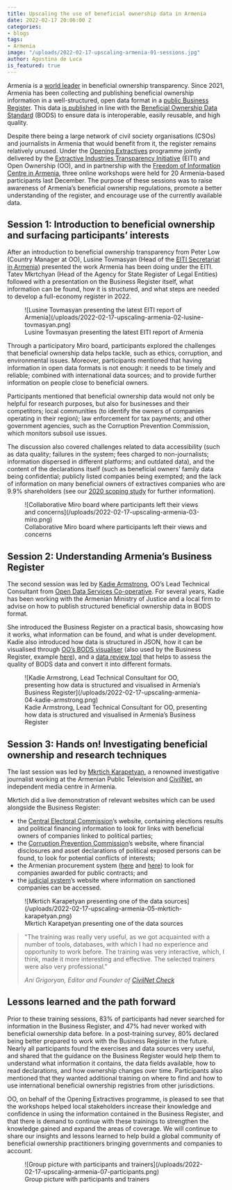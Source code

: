 ```yaml
---
title: Upscaling the use of beneficial ownership data in Armenia
date: 2022-02-17 20:06:00 Z
categories:
- blogs
tags:
- Armenia
image: "/uploads/2022-02-17-upscaling-armenia-01-sessions.jpg"
author: Agustina de Luca
is_featured: true
---
```


Armenia is a [world leader](/blogs/armenia-breaks-new-ground-with-extractives-disclosures/) in beneficial ownership transparency. Since 2021, Armenia has been collecting and publishing beneficial ownership information in a well-structured, open data format in a [public Business Register](https://www.eiti.am/hy/%D4%BB%D5%8D-%D5%B0%D5%A1%D5%B5%D5%BF%D5%A1%D6%80%D5%A1%D6%80%D5%A1%D5%A3%D5%A5%D6%80/?tab=88). This data [is published](/blogs/armenia-and-latvia-become-first-countries-to-publish-data-in-line-with-the-beneficial-ownership-data-standard/) in line with the [Beneficial Ownership Data Standard](http://standard.openownership.org/en/0.2.0/) (BODS) to ensure data is interoperable, easily reusable, and high quality.

Despite there being a large network of civil society organisations (CSOs) and journalists in Armenia that would benefit from it, the register remains relatively unused. Under the [Opening Extractives](https://www.youtube.com/watch?v=RCUeu1F7mJE) programme jointly delivered by the [Extractive Industries Transparency Initiative](http://eiti.org) (EITI) and Open Ownership (OO), and in partnership with the [Freedom of Information Centre in Armenia](http://www.foi.am/en/), three online workshops were held for 20 Armenia-based participants last December. The purpose of these sessions was to raise awareness of Armenia’s beneficial ownership regulations, promote a better understanding of the register, and encourage use of the currently available data.

## Session 1: Introduction to beneficial ownership and surfacing participants’ interests

After an introduction to beneficial ownership transparency from Peter Low (Country Manager at OO), Lusine Tovmasyan (Head of the [EITI Secretariat in Armenia](https://www.eiti.am/)) presented the work Armenia has been doing under the EITI. Tatev Mkrtchyan (Head of the Agency for State Register of Legal Entities) followed with a presentation on the Business Register itself, what information can be found, how it is structured, and what steps are needed to develop a full-economy register in 2022.

<figure markdown="1">
![Lusine Tovmasyan presenting the latest EITI report of Armenia](/uploads/2022-02-17-upscaling-armenia-02-lusine-tovmasyan.png)
<figcaption>Lusine Tovmasyan presenting the latest EITI report of Armenia</figcaption>
</figure>

Through a participatory Miro board, participants explored the challenges that beneficial ownership data helps tackle, such as ethics, corruption, and environmental issues. Moreover, participants mentioned that having information in open data formats is not enough: it needs to be timely and reliable; combined with international data sources; and to provide further information on people close to beneficial owners.

Participants mentioned that beneficial ownership data would not only be helpful for research purposes, but also for businesses and their competitors; local communities (to identify the owners of companies operating in their region); law enforcement for tax payments; and other government agencies, such as the Corruption Prevention Commission, which monitors subsoil use issues.

The discussion also covered challenges related to data accessibility (such as data quality; failures in the system; fees charged to non-journalists; information dispersed in different platforms; and outdated data), and the content of the declarations itself (such as beneficial owners’ family data being confidential; publicly listed companies being exempted; and the lack of information on many beneficial owners of extractives companies who are 9.9% shareholders (see our [2020 scoping study](/uploads/oo-report-armenia-scoping-report-2020-08.pdf) for further information).

<figure markdown="1">
![Collaborative Miro board where participants left their views and concerns](/uploads/2022-02-17-upscaling-armenia-03-miro.png)
<figcaption>Collaborative Miro board where participants left their views and concerns</figcaption>
</figure>

## Session 2: Understanding Armenia’s Business Register

The second session was led by [Kadie Armstrong](/team/kadie-armstrong/), OO’s Lead Technical Consultant from [Open Data Services Co-operative](https://opendataservices.coop/). For several years, Kadie has been working with the Armenian Ministry of Justice and a local firm to advise on how to publish structured beneficial ownership data in BODS format.

She introduced the Business Register on a practical basis, showcasing how it works, what information can be found, and what is under development. Kadie also introduced how data is structured in JSON, how it can be visualised through [OO’s BODS visualiser](/visualisation/visualisation-tool/) (also used by the Business Register, example [here](https://www.e-register.am/en/companies/1340197/declaration/c51e08a7-6fdb-4ab7-a55c-c74a68a8f54c?diagram=1)), and a [data review tool](https://datareview.openownership.org/) that helps to assess the quality of BODS data and convert it into different formats.

<figure markdown="1">
![Kadie Armstrong, Lead Technical Consultant for OO, presenting how data is structured and visualised in Armenia’s Business Register](/uploads/2022-02-17-upscaling-armenia-04-kadie-armstrong.png)
<figcaption>Kadie Armstrong, Lead Technical Consultant for OO, presenting how data is structured and visualised in Armenia’s Business Register</figcaption>
</figure>

## Session 3: Hands on! Investigating beneficial ownership and research techniques

The last session was led by [Mkrtich Karapetyan](https://www.n-ost.org/users/view/1510), a renowned investigative journalist working at the Armenian Public Television and [CivilNet](https://www.civilnet.am/), an independent media centre in Armenia.

Mkrtich did a live demonstration of relevant websites which can be used alongside the Business Register:

* the [Central Electoral Commission](https://www.elections.am/Register)’s website, containing elections results and political financing information to look for links with beneficial owners of companies linked to political parties;
* the [Corruption Prevention Commission](http://cpcarmenia.am/hy/strategy/)’s website, where financial disclosures and asset declarations of political exposed persons can be found, to look for potential conflicts of interests;
* the Armenian procurement system ([here](https://gnumner.am) and [here](https://armeps.am/ppcm/public/contracts)) to look for companies awarded for public contracts; and
* the [judicial system](http://datalex.am/)’s website where information on sanctioned companies can be accessed.

<figure markdown="1">
![Mkrtich Karapetyan presenting one of the data sources](/uploads/2022-02-17-upscaling-armenia-05-mkrtich-karapetyan.png)
<figcaption>Mkrtich Karapetyan presenting one of the data sources</figcaption>
</figure>

> "The training was really very useful, as we got acquainted with a number of tools, databases, with which I had no experience and opportunity to work before. The training was very interactive, which, I think, made it more interesting and effective. The selected trainers were also very professional."
>
> <cite>Ani Grigoryan, Editor and Founder of [CivilNet Check](https://www.civilnet.am/)</cite>

## Lessons learned and the path forward

Prior to these training sessions, 83% of participants had never searched for information in the Business Register, and 47% had never worked with beneficial ownership data before. In a post-training survey, 80% declared being better prepared to work with the Business Register in the future. Nearly all participants found the exercises and data sources very useful, and shared that the guidance on the Business Register would help them to understand what information it contains, the data fields available, how to read declarations, and how ownership changes over time. Participants also mentioned that they wanted additional training on where to find and how to use international beneficial ownership registries from other jurisdictions.

OO, on behalf of the Opening Extractives programme, is pleased to see that the workshops helped local stakeholders increase their knowledge and confidence in using the information contained in the Business Register, and that there is demand to continue with these trainings to strengthen the knowledge gained and expand the areas of coverage. We will continue to share our insights and lessons learned to help build a global community of beneficial ownership practitioners bringing governments and companies to account.

<figure markdown="1">
![Group picture with participants and trainers](/uploads/2022-02-17-upscaling-armenia-07-participants.png)
<figcaption>Group picture with participants and trainers</figcaption>
</figure>